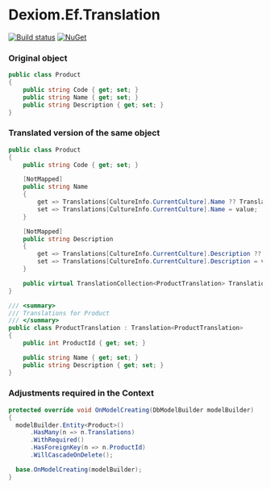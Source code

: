 # Dexiom.Ef.Translation
[![Build status](https://ci.appveyor.com/api/projects/status/85tnfk8noibp2t86/branch/master?svg=true)](https://ci.appveyor.com/project/jpare/dexiom-ef-translation/branch/master)
[![NuGet](https://img.shields.io/nuget/v/Dexiom.Ef.Translation.svg)](https://www.nuget.org/packages/Dexiom.Ef.Translation/)

### Original object
```cs
public class Product
{
    public string Code { get; set; }
    public string Name { get; set; }
    public string Description { get; set; }
}
```

### Translated version of the same object
```cs
public class Product
{
    public string Code { get; set; }

    [NotMapped]
    public string Name
    {
        get => Translations[CultureInfo.CurrentCulture].Name ?? Translations.FirstOrDefault()?.Name;
        set => Translations[CultureInfo.CurrentCulture].Name = value;
    }

    [NotMapped]
    public string Description
    {
        get => Translations[CultureInfo.CurrentCulture].Description ?? Translations.FirstOrDefault()?.Description;
        set => Translations[CultureInfo.CurrentCulture].Description = value;
    }

    public virtual TranslationCollection<ProductTranslation> Translations { get; set; } = new TranslationCollection<ProductTranslation>();
}

/// <summary>
/// Translations for Product
/// </summary>
public class ProductTranslation : Translation<ProductTranslation>
{
    public int ProductId { get; set; }

    public string Name { get; set; }
    public string Description { get; set; }
}
```

### Adjustments required in the Context
```cs
protected override void OnModelCreating(DbModelBuilder modelBuilder)
{
  modelBuilder.Entity<Product>()
      .HasMany(n => n.Translations)
      .WithRequired()
      .HasForeignKey(n => n.ProductId)
      .WillCascadeOnDelete();

  base.OnModelCreating(modelBuilder);
}
```
